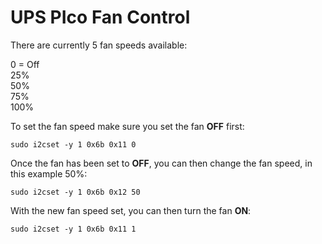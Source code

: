 # UPS PIco Fan Control

There are currently 5 fan speeds available:

0 = Off<br />
25%<br />
50%<br />
75%<br />
100% 

To set the fan speed make sure you set the fan **OFF** first:

    sudo i2cset -y 1 0x6b 0x11 0

Once the fan has been set to **OFF**, you can then change the fan speed, in this example 50%:

    sudo i2cset -y 1 0x6b 0x12 50

With the new fan speed set, you can then turn the fan **ON**:

    sudo i2cset -y 1 0x6b 0x11 1